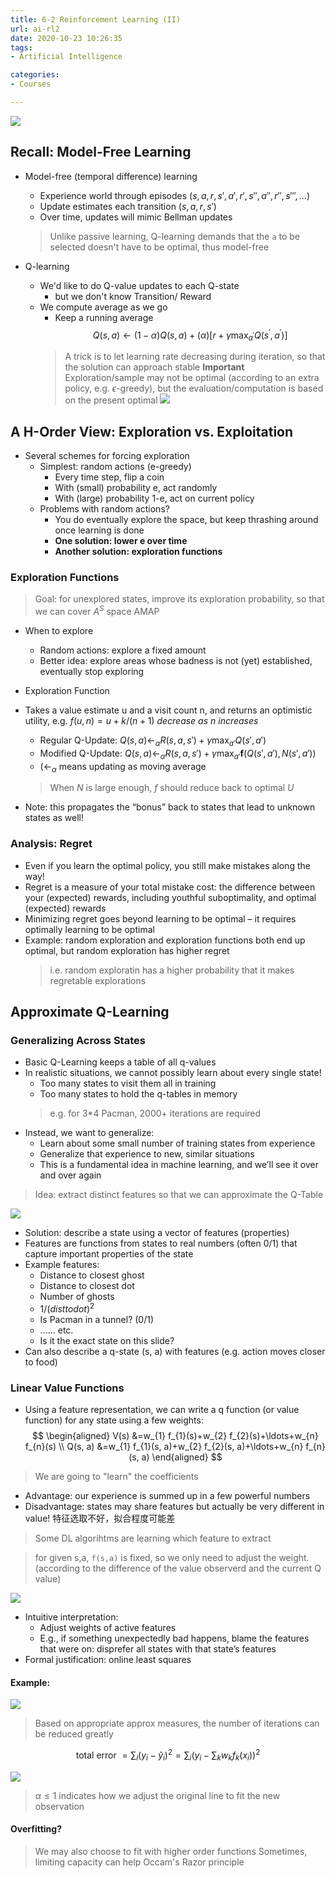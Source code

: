 ```yaml
---
title: 6-2 Reinforcement Learning (II)
url: ai-rl2
date: 2020-10-23 10:26:35
tags: 
- Artificial Intelligence

categories: 
- Courses

---
```


![](./img/10-23-10-30-31.png)

<!--more-->



## Recall: Model-Free Learning
- Model-free (temporal difference) learning 
  - Experience world through episodes $(s,a,r,s',a',r',s'',a'',r'',s''',\ldots)$
  - Update estimates each transition $(s,a,r,s')$
  - Over time, updates will mimic Bellman updates
  > Unlike passive learning, Q-learning demands that the `a` to be selected doesn't have to be optimal, thus model-free


- Q-learning
  - We'd like to do Q-value updates to each Q-state
    - but we don't know Transition/ Reward
  - We compute average as we go
    - Keep a running average
      $$
      Q(s, a) \leftarrow(1-\alpha) Q(s, a)+(\alpha)\left[r+\gamma \max _{a^{\prime}} Q\left(s^{\prime}, a^{\prime}\right)\right]
      $$
    > A trick is to let learning rate decreasing during iteration, so that the solution can approach stable
    > **Important** Exploration/sample may not be optimal (according to an extra policy, e.g. $\epsilon$-greedy), but the evaluation/computation is based on the present optimal
![](./img/10-23-10-36-36.png)

## A H-Order View: Exploration vs. Exploitation


- Several schemes for forcing exploration
  - Simplest: random actions (e-greedy) 
    - Every time step, flip a coin
    - With (small) probability e, act randomly
    - With (large) probability 1-e, act on current policy
  - Problems with random actions?
    - You do eventually explore the space, but keep thrashing around once learning is done
    - **One solution: lower e over time**
    - **Another solution: exploration functions**


### Exploration Functions
> Goal: for unexplored states, improve its exploration probability, so that we can cover $A^S$ space AMAP

- When to explore
  - Random actions: explore a fixed amount
  - Better idea: explore areas whose badness is not (yet) established, eventually stop exploring

- Exploration Function
- Takes a value estimate u and a visit count n, and returns an optimistic utility, e.g. $f(u,n) = u + k / (n + 1)$ *decrease as n increases*
  - Regular Q-Update: $Q(s,a)\leftarrow_{\alpha} R(s,a,s') + \gamma \max_{a'} Q(s',a')$
  - Modified Q-Update: $Q(s,a)\leftarrow_{\alpha} R(s,a,s') + \gamma \max_{a'} \mathbf{f} ( Q(s',a'), N(s',a'))$
  - ($\leftarrow_\alpha$ means updating as moving average
  > When $N$ is large enough, $f$ should reduce back to optimal $U$
- Note: this propagates the “bonus” back to states that lead to unknown states as well!


### Analysis: Regret
- Even if you learn the optimal policy, you still make mistakes along the way!
- Regret is a measure of your total mistake cost: the difference between your (expected) rewards, including youthful suboptimality, and optimal (expected) rewards
- Minimizing regret goes beyond learning to be optimal – it requires optimally learning to be optimal
- Example: random exploration and exploration functions both end up optimal, but random exploration has higher regret
  > i.e. random exploratin has a higher probability that it makes regretable explorations

## Approximate Q-Learning

### Generalizing Across States

- Basic Q-Learning keeps a table of all q-values
- In realistic situations, we cannot possibly learn about every single state!
  - Too many states to visit them all in training
  - Too many states to hold the q-tables in memory
  > e.g. for 3*4 Pacman, 2000+ iterations are required
- Instead, we want to generalize:
  - Learn about some small number of training states from experience
  - Generalize that experience to new, similar situations
  - This is a fundamental idea in machine learning, and we’ll see it over and over again

> Idea: extract distinct features so that we can approximate the Q-Table


![](./img/10-23-11-16-37.png)

- Solution: describe a state using a vector of features (properties)
- Features are functions from states to real numbers (often 0/1) that capture important properties of the state
- Example features:
  - Distance to closest ghost
  - Distance to closest dot
  - Number of ghosts
  - $1 / (dist to dot)^2$
  - Is Pacman in a tunnel? (0/1)
  - ...... etc.
  - Is it the exact state on this slide?
- Can also describe a q-state (s, a) with features (e.g. action moves closer to food)

### Linear Value Functions

- Using a feature representation, we can write a q function (or value function) for any state using a few weights:
$$
\begin{aligned}
V(s) &=w_{1} f_{1}(s)+w_{2} f_{2}(s)+\ldots+w_{n} f_{n}(s) \\
Q(s, a) &=w_{1} f_{1}(s, a)+w_{2} f_{2}(s, a)+\ldots+w_{n} f_{n}(s, a)
\end{aligned}
$$
> We are going to "learn" the coefficients
- Advantage: our experience is summed up in a few powerful numbers
- Disadvantage: states may share features but actually be very different in value! 特征选取不好，拟合程度可能差
> Some DL algorihtms are learning which feature to extract

> for given s,a, `f(s,a)` is fixed, so we only need to adjust the weight. (according to the difference of the value observerd and the current Q value)

![](./img/10-23-11-25-25.png)


- Intuitive interpretation:
  - Adjust weights of active features
  - E.g., if something unexpectedly bad happens, blame the features that were on: disprefer all states with that state’s features
- Formal justification: online least squares

#### Example:

![](./img/10-23-11-29-20.png)
> Based on appropriate approx measures, the number of iterations can be reduced greatly

$$
\text { total error }=\sum_{i}\left(y_{i}-\hat{y}_{i}\right)^{2}=\sum_{i}\left(y_{i}-\sum_{k} w_{k} f_{k}\left(x_{i}\right)\right)^{2}
$$

![](./img/10-23-11-39-05.png)


> $\alpha \le 1$ indicates how we adjust the original line to fit the new observation

#### Overfitting?

> We may also choose to fit with higher order functions
> Sometimes, limiting capacity can help
> Occam's Razor principle

